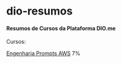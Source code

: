 # dio-resumos
#### Resumos de Cursos da Plataforma DIO.me

Cursos:

[Engenharia Prompts AWS](https://web.dio.me/track/engenharia-prompts-aws) 7%